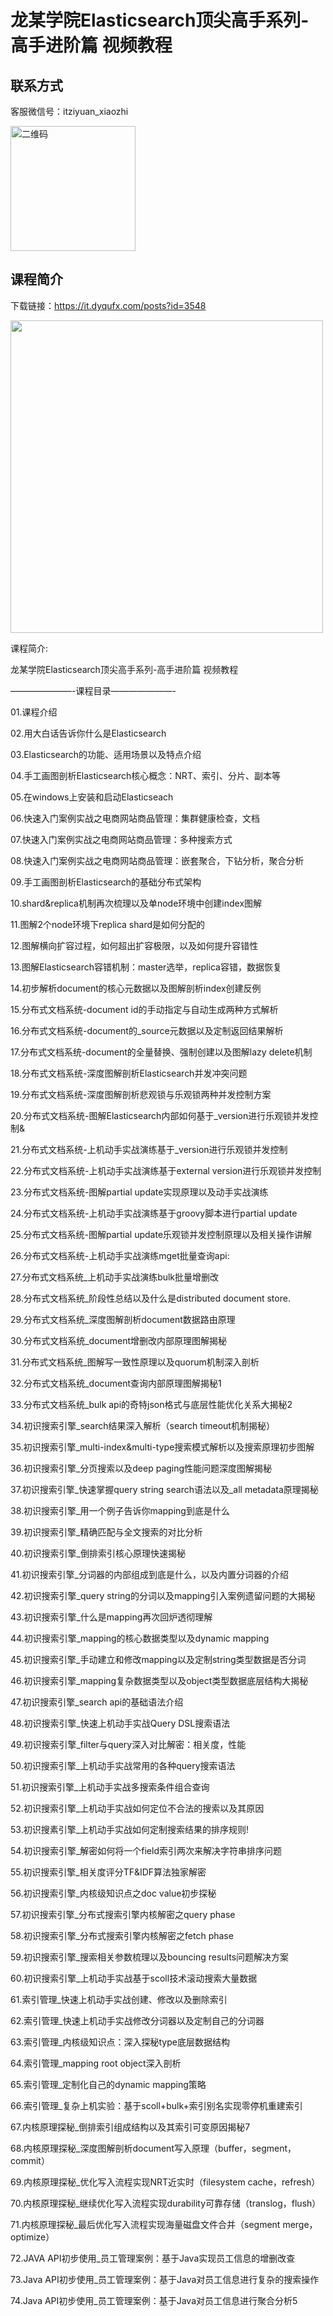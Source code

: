 # 龙某学院Elasticsearch顶尖高手系列-高手进阶篇 视频教程

## 联系方式

客服微信号：itziyuan_xiaozhi

<img src="https://ziyuanyun.oss-cn-guangzhou.aliyuncs.com/common/20240614073449/666b82192834a.jpg" width="200" height="200" alt="二维码">

## 课程简介

下载链接：https://it.dyqufx.com/posts?id=3548

<img src="https://ziyuanyun.oss-cn-guangzhou.aliyuncs.com/yun/20240515185221/664493e531ef1.jpg" width="500" alt="">

  

 课程简介: 

 龙某学院Elasticsearch顶尖高手系列-高手进阶篇 视频教程

 ———————-课程目录———————-

 01.课程介绍

 02.用大白话告诉你什么是Elasticsearch

 03.Elasticsearch的功能、适用场景以及特点介绍

 04.手工画图剖析Elasticsearch核心概念：NRT、索引、分片、副本等

 05.在windows上安装和启动Elasticseach

 06.快速入门案例实战之电商网站商品管理：集群健康检查，文档

 07.快速入门案例实战之电商网站商品管理：多种搜索方式

 08.快速入门案例实战之电商网站商品管理：嵌套聚合，下钻分析，聚合分析

 09.手工画图剖析Elasticsearch的基础分布式架构

 10.shard&amp;replica机制再次梳理以及单node环境中创建index图解

 11.图解2个node环境下replica shard是如何分配的

 12.图解横向扩容过程，如何超出扩容极限，以及如何提升容错性

 13.图解Elasticsearch容错机制：master选举，replica容错，数据恢复

 14.初步解析document的核心元数据以及图解剖析index创建反例

 15.分布式文档系统-document id的手动指定与自动生成两种方式解析

 16.分布式文档系统-document的_source元数据以及定制返回结果解析

 17.分布式文档系统-document的全量替换、强制创建以及图解lazy delete机制

 18.分布式文档系统-深度图解剖析Elasticsearch并发冲突问题

 19.分布式文档系统-深度图解剖析悲观锁与乐观锁两种并发控制方案

 20.分布式文档系统-图解Elasticsearch内部如何基于_version进行乐观锁并发控制&amp;

 21.分布式文档系统-上机动手实战演练基于_version进行乐观锁并发控制

 22.分布式文档系统-上机动手实战演练基于external version进行乐观锁并发控制

 23.分布式文档系统-图解partial update实现原理以及动手实战演练

 24.分布式文档系统-上机动手实战演练基于groovy脚本进行partial update

 25.分布式文档系统-图解partial update乐观锁并发控制原理以及相关操作讲解

 26.分布式文档系统-上机动手实战演练mget批量查询api:

 27.分布式文档系统_上机动手实战演练bulk批量增删改

 28.分布式文档系统_阶段性总结以及什么是distributed document store.

 29.分布式文档系统_深度图解剖析document数据路由原理

 30.分布式文档系统_document增删改内部原理图解揭秘

 31.分布式文档系统_图解写一致性原理以及quorum机制深入剖析

 32.分布式文档系统_document查询内部原理图解揭秘1

 33.分布式文档系统_bulk api的奇特json格式与底层性能优化关系大揭秘2

 34.初识搜索引擎_search结果深入解析（search timeout机制揭秘）

 35.初识搜索引擎_multi-index&amp;multi-type搜索模式解析以及搜索原理初步图解

 36.初识搜索引擎_分页搜索以及deep paging性能问题深度图解揭秘

 37.初识搜索引擎_快速掌握query string search语法以及_all metadata原理揭秘

 38.初识搜索引擎_用一个例子告诉你mapping到底是什么

 39.初识搜索引擎_精确匹配与全文搜索的对比分析

 40.初识搜索引擎_倒排索引核心原理快速揭秘

 41.初识搜索引擎_分词器的内部组成到底是什么，以及内置分词器的介绍

 42.初识搜索引擎_query string的分词以及mapping引入案例遗留问题的大揭秘

 43.初识搜索引擎_什么是mapping再次回炉透彻理解

 44.初识搜索引擎_mapping的核心数据类型以及dynamic mapping

 45.初识搜索引擎_手动建立和修改mapping以及定制string类型数据是否分词

 46.初识搜索引擎_mapping复杂数据类型以及object类型数据底层结构大揭秘

 47.初识搜索引擎_search api的基础语法介绍

 48.初识搜索引擎_快速上机动手实战Query DSL搜索语法

 49.初识搜索引擎_filter与query深入对比解密：相关度，性能

 50.初识搜索引擎_上机动手实战常用的各种query搜索语法

 51.初识搜索引擎_上机动手实战多搜索条件组合查询

 52.初识搜索引擎_上机动手实战如何定位不合法的搜索以及其原因

 53.初识搜素引擎_上机动手实战如何定制搜索结果的排序规则!

 54.初识搜索引擎_解密如何将一个field索引两次来解决字符串排序问题

 55.初识搜索引擎_相关度评分TF&amp;IDF算法独家解密

 56.初识搜索引擎_内核级知识点之doc value初步探秘

 57.初识搜索引擎_分布式搜索引擎内核解密之query phase

 58.初识搜索引擎_分布式搜索引擎内核解密之fetch phase

 59.初识搜索引擎_搜索相关参数梳理以及bouncing results问题解决方案

 60.初识搜索引擎_上机动手实战基于scoll技术滚动搜索大量数据

 61.索引管理_快速上机动手实战创建、修改以及删除索引

 62.索引管理_快速上机动手实战修改分词器以及定制自己的分词器

 63.索引管理_内核级知识点：深入探秘type底层数据结构

 64.索引管理_mapping root object深入剖析

 65.索引管理_定制化自己的dynamic mapping策略

 66.索引管理_复杂上机实验：基于scoll+bulk+索引别名实现零停机重建索引

 67.内核原理探秘_倒排索引组成结构以及其索引可变原因揭秘7

 68.内核原理探秘_深度图解剖析document写入原理（buffer，segment，commit）

 69.内核原理探秘_优化写入流程实现NRT近实时（filesystem cache，refresh）

 70.内核原理探秘_继续优化写入流程实现durability可靠存储（translog，flush）

 71.内核原理探秘_最后优化写入流程实现海量磁盘文件合并（segment merge，optimize）

 72.JAVA API初步使用_员工管理案例：基于Java实现员工信息的增删改查

 73.Java API初步使用_员工管理案例：基于Java对员工信息进行复杂的搜索操作

 74.Java API初步使用_员工管理案例：基于Java对员工信息进行聚合分析5

  